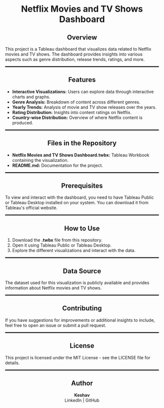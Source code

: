 <div>
    <center>
        <h1>Netflix Movies and TV Shows Dashboard</h1>
    </center>
</div>

<center>
    <h2>Overview</h2>
</center>

<p>
    This project is a Tableau dashboard that visualizes data related to Netflix movies and TV shows. The dashboard provides insights into various aspects such as genre distribution, release trends, ratings, and more.
</p>

<hr style="border: 1px dotted;">

<center>
    <h2>Features</h2>
</center>

<ul>
    <li><b>Interactive Visualizations:</b> Users can explore data through interactive charts and graphs.</li>
    <li><b>Genre Analysis:</b> Breakdown of content across different genres.</li>
    <li><b>Yearly Trends:</b> Analysis of movie and TV show releases over the years.</li>
    <li><b>Rating Distribution:</b> Insights into content ratings on Netflix.</li>
    <li><b>Country-wise Distribution:</b> Overview of where Netflix content is produced.</li>
</ul>

<hr style="border: 1px dotted;">

<center>
    <h2>Files in the Repository</h2>
</center>

<ul>
    <li><b>Netflix Movies and TV Shows Dashboard.twbx:</b> Tableau Workbook containing the visualization.</li>
    <li><b>README.md:</b> Documentation for the project.</li>
</ul>

<hr style="border: 1px dotted;">

<center>
    <h2>Prerequisites</h2>
</center>

<p>
    To view and interact with the dashboard, you need to have Tableau Public or Tableau Desktop installed on your system. You can download it from Tableau's official website.
</p>

<hr style="border: 1px dotted;">

<center>
    <h2>How to Use</h2>
</center>

<ol>
    <li>Download the <b>.twbx</b> file from this repository.</li>
    <li>Open it using Tableau Public or Tableau Desktop.</li>
    <li>Explore the different visualizations and interact with the data.</li>
</ol>

<hr style="border: 1px dotted;">

<center>
    <h2>Data Source</h2>
</center>

<p>
    The dataset used for this visualization is publicly available and provides information about Netflix movies and TV shows.
</p>

<hr style="border: 1px dotted;">

<center>
    <h2>Contributing</h2>
</center>

<p>
    If you have suggestions for improvements or additional insights to include, feel free to open an issue or submit a pull request.
</p>

<hr style="border: 1px dotted;">

<center>
    <h2>License</h2>
</center>

<p>
    This project is licensed under the MIT License - see the LICENSE file for details.
</p>

<hr style="border: 1px dotted;">

<div>
    <center>
        <h2>Author</h2>
        <p>
            <b>Keshav</b> <br>
            LinkedIn | GitHub
        </p>
    </center>
</div>
